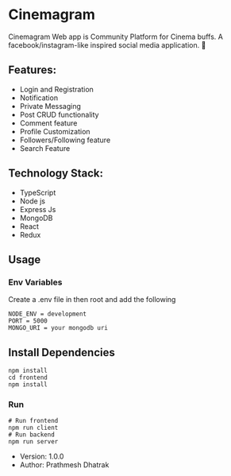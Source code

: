 # Cinemagram

Cinemagram Web app is Community Platform for Cinema buffs. A facebook/instagram-like inspired social media application. 🤩

## Features:

- Login and Registration
- Notification
- Private Messaging
- Post CRUD functionality
- Comment feature
- Profile Customization
- Followers/Following feature
- Search Feature

## Technology Stack:

- TypeScript
- Node js
- Express Js
- MongoDB
- React
- Redux

## Usage

### Env Variables

Create a .env file in then root and add the following

```
NODE_ENV = development
PORT = 5000
MONGO_URI = your mongodb uri
```

## Install Dependencies

```
npm install
cd frontend
npm install
```

### Run

```
# Run frontend
npm run client
# Run backend
npm run server
```

- Version: 1.0.0
- Author: Prathmesh Dhatrak
